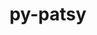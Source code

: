 ---
title: "py-patsy"
layout: cache
categories: [package, develop-2023-11-19]
meta: {"versions": ["0.5.3"], "compilers": ["gcc@=11.4.0", "gcc@=9.4.0", "oneapi@=2023.2.0"], "oss": ["ubuntu20.04"], "platforms": ["linux"], "targets": ["neoverse_v1", "ppc64le", "x86_64_v3"], "stacks": ["e4s", "e4s-neoverse_v1", "e4s-oneapi", "e4s-power", "root"], "num_specs": 4, "num_specs_by_stack": {"root": 4, "e4s-neoverse_v1": 1, "e4s-power": 1, "e4s": 1, "e4s-oneapi": 1}}
spec_details: [{"hash": "zu2pvcintpbeecpy5tfpxmpjzmji4ja3", "compiler": "gcc@=11.4.0", "versions": ["0.5.3"], "os": "ubuntu20.04", "platform": "linux", "target": "neoverse_v1", "variants": ["build_system=python_pip", "~splines"], "stacks": ["root", "e4s-neoverse_v1"], "size": "-", "tarball": "https://binaries.spack.io/releases/develop-2023-11-19/build_cache/linux-ubuntu20.04-neoverse_v1/gcc-11.4.0/py-patsy-0.5.3/linux-ubuntu20.04-neoverse_v1-gcc-11.4.0-py-patsy-0.5.3-zu2pvcintpbeecpy5tfpxmpjzmji4ja3.spack"}, {"hash": "4m33e5gs3drn4zwdvr34gihsje47pmca", "compiler": "gcc@=9.4.0", "versions": ["0.5.3"], "os": "ubuntu20.04", "platform": "linux", "target": "ppc64le", "variants": ["build_system=python_pip", "~splines"], "stacks": ["e4s-power", "root"], "size": "-", "tarball": "https://binaries.spack.io/releases/develop-2023-11-19/build_cache/linux-ubuntu20.04-ppc64le/gcc-9.4.0/py-patsy-0.5.3/linux-ubuntu20.04-ppc64le-gcc-9.4.0-py-patsy-0.5.3-4m33e5gs3drn4zwdvr34gihsje47pmca.spack"}, {"hash": "ujotjbhvuahj34pfdtnq6voa4jpadbug", "compiler": "gcc@=11.4.0", "versions": ["0.5.3"], "os": "ubuntu20.04", "platform": "linux", "target": "x86_64_v3", "variants": ["build_system=python_pip", "~splines"], "stacks": ["e4s", "root"], "size": "-", "tarball": "https://binaries.spack.io/releases/develop-2023-11-19/build_cache/linux-ubuntu20.04-x86_64_v3/gcc-11.4.0/py-patsy-0.5.3/linux-ubuntu20.04-x86_64_v3-gcc-11.4.0-py-patsy-0.5.3-ujotjbhvuahj34pfdtnq6voa4jpadbug.spack"}, {"hash": "bge3zdndantscvws74cxz7dgpuvqhndl", "compiler": "oneapi@=2023.2.0", "versions": ["0.5.3"], "os": "ubuntu20.04", "platform": "linux", "target": "x86_64_v3", "variants": ["build_system=python_pip", "~splines"], "stacks": ["e4s-oneapi", "root"], "size": "-", "tarball": "https://binaries.spack.io/releases/develop-2023-11-19/build_cache/linux-ubuntu20.04-x86_64_v3/oneapi-2023.2.0/py-patsy-0.5.3/linux-ubuntu20.04-x86_64_v3-oneapi-2023.2.0-py-patsy-0.5.3-bge3zdndantscvws74cxz7dgpuvqhndl.spack"}]
---